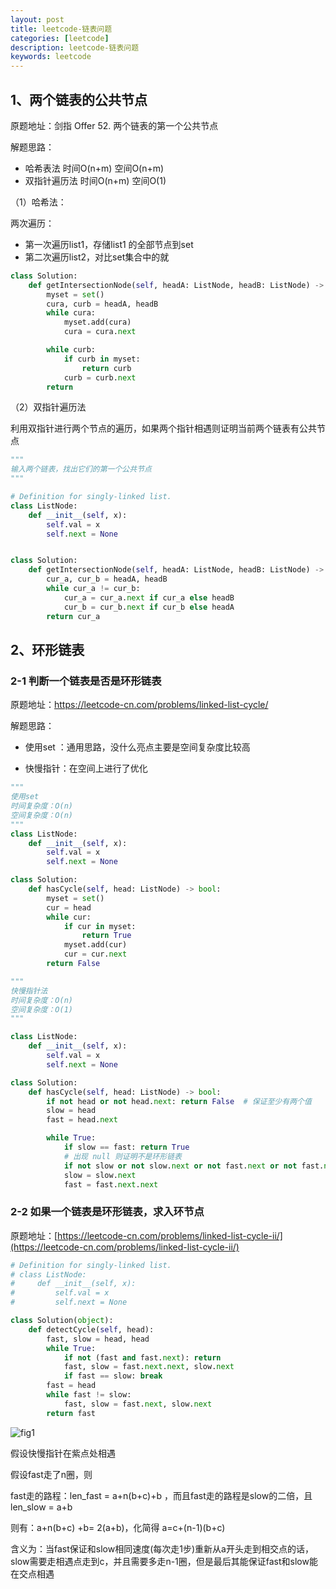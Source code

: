 ```yaml
---
layout: post
title: leetcode-链表问题
categories: [leetcode]
description: leetcode-链表问题
keywords: leetcode
---
```


## 1、两个链表的公共节点

原题地址：剑指 Offer 52. 两个链表的第一个公共节点

解题思路：

- 哈希表法    时间O(n+m) 空间O(n+m)
- 双指针遍历法  时间O(n+m) 空间O(1)

（1）哈希法：

两次遍历：

- 第一次遍历list1，存储list1 的全部节点到set
- 第二次遍历list2，对比set集合中的就

```python
class Solution:
    def getIntersectionNode(self, headA: ListNode, headB: ListNode) -> ListNode:
        myset = set()
        cura, curb = headA, headB
        while cura:
            myset.add(cura)
            cura = cura.next

        while curb:
            if curb in myset:
                return curb
            curb = curb.next
        return
```



（2）双指针遍历法

利用双指针进行两个节点的遍历，如果两个指针相遇则证明当前两个链表有公共节点

```python
"""
输入两个链表，找出它们的第一个公共节点
"""

# Definition for singly-linked list.
class ListNode:
    def __init__(self, x):
        self.val = x
        self.next = None


class Solution:
    def getIntersectionNode(self, headA: ListNode, headB: ListNode) -> ListNode:
        cur_a, cur_b = headA, headB
        while cur_a != cur_b:
            cur_a = cur_a.next if cur_a else headB
            cur_b = cur_b.next if cur_b else headA
        return cur_a
```



## 2、环形链表

### 2-1 判断一个链表是否是环形链表

原题地址：https://leetcode-cn.com/problems/linked-list-cycle/

解题思路：

- 使用set ：通用思路，没什么亮点主要是空间复杂度比较高

- 快慢指针：在空间上进行了优化



```python
"""
使用set
时间复杂度：O(n)
空间复杂度：O(n)
"""
class ListNode:
    def __init__(self, x):
        self.val = x
        self.next = None

class Solution:
    def hasCycle(self, head: ListNode) -> bool:
        myset = set()
        cur = head
        while cur:
            if cur in myset:
                return True
            myset.add(cur)
            cur = cur.next
        return False
```



```python
"""
快慢指针法
时间复杂度：O(n)
空间复杂度：O(1)
"""

class ListNode:
    def __init__(self, x):
        self.val = x
        self.next = None

class Solution:
    def hasCycle(self, head: ListNode) -> bool:
        if not head or not head.next: return False  # 保证至少有两个值
        slow = head
        fast = head.next

        while True:
            if slow == fast: return True
            # 出现 null 则证明不是环形链表
            if not slow or not slow.next or not fast.next or not fast.next.next: return False  
            slow = slow.next
            fast = fast.next.next

```



### 2-2 如果一个链表是环形链表，求入环节点

原题地址：[https://leetcode-cn.com/problems/linked-list-cycle-ii/](https://leetcode-cn.com/problems/linked-list-cycle-ii/)



```python
# Definition for singly-linked list.
# class ListNode:
#     def __init__(self, x):
#         self.val = x
#         self.next = None

class Solution(object):
    def detectCycle(self, head):
        fast, slow = head, head
        while True:
            if not (fast and fast.next): return
            fast, slow = fast.next.next, slow.next
            if fast == slow: break
        fast = head
        while fast != slow:
            fast, slow = fast.next, slow.next
        return fast
```

![fig1](http://beangogo.cn/assets/images/artcles/2021-02-24-leetcode链表问题.assets/142_fig1.png)

假设快慢指针在紫点处相遇

假设fast走了n圈，则

fast走的路程：len_fast = a+n(b+c)+b ，而且fast走的路程是slow的二倍，且len_slow = a+b

则有：a+n(b+c) +b= 2(a+b)，化简得 a=c+(n-1)(b+c) 

含义为：当fast保证和slow相同速度(每次走1步)重新从a开头走到相交点的话，slow需要走相遇点走到c，并且需要多走n-1圈，但是最后其能保证fast和slow能在交点相遇















